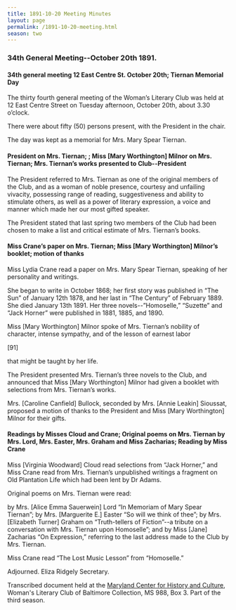 ```yaml
---
title: 1891-10-20 Meeting Minutes
layout: page
permalink: /1891-10-20-meeting.html
season: two
---
```

### 34th General Meeting--October 20th 1891.

#### 34th general meeting 12 East Centre St. October 20th; Tiernan Memorial Day

The thirty fourth general meeting of the Woman’s Literary Club was held at 12 East Centre Street on Tuesday afternoon, October 20th, about 3.30 o’clock.

There were about fifty (50) persons present, with the President in the chair.

The day was kept as a memorial for Mrs. Mary Spear Tiernan.

#### President on Mrs. Tiernan; ; Miss [Mary Worthington] Milnor on Mrs. Tiernan; Mrs. Tiernan’s works presented to Club--President

The President referred to Mrs. Tiernan as one of the original members of the Club, and as a woman of noble presence, courtesy and unfailing vivacity, possessing range of reading, suggestiveness and ability to stimulate others, as well as a power of literary expression, a voice and manner which made her our most gifted speaker.

The President stated that last spring two members of the Club had been chosen to make a list and critical estimate of Mrs. Tiernan’s books.

#### Miss Crane’s paper on Mrs. Tiernan; Miss [Mary Worthington] Milnor’s booklet; motion of thanks

Miss Lydia Crane read a paper on Mrs. Mary Spear Tiernan, speaking of her personality and writings.

She began to write in October 1868; her first story was published in “The Sun” of January 12th 1878, and her last in “The Century” of February 1889. She died January 13th 1891. Her three novels--”Homoselle,” “Suzette” and “Jack Horner” were published in 1881, 1885, and 1890.

Miss [Mary Worthington] Milnor spoke of Mrs. Tiernan’s nobility of character, intense sympathy, and of the lesson of earnest labor

[91]

that might be taught by her life.

The President presented Mrs. Tiernan’s three novels to the Club, and announced that Miss [Mary Worthington] Milnor had given a booklet with selections from Mrs. Tiernan’s works.

Mrs. [Caroline Canfield] Bullock, seconded by Mrs. [Annie Leakin] Sioussat, proposed a motion of thanks to the President and Miss [Mary Worthington] Milnor for their gifts.

#### Readings by Misses Cloud and Crane; Original poems on Mrs. Tiernan by Mrs. Lord, Mrs. Easter, Mrs. Graham and Miss Zacharias; Reading by Miss Crane

Miss [Virginia Woodward] Cloud read selections from “Jack Horner,” and Miss Crane read from Mrs. Tiernan’s unpublished writings a fragment on Old Plantation Life which had been lent by Dr Adams.

Original poems on Mrs. Tiernan were read:

by Mrs. [Alice Emma Sauerwein] Lord “In Memoriam of Mary Spear Tiernan”; by Mrs. [Marguerite E.] Easter “So will we think of thee”; by Mrs. [Elizabeth Turner] Graham on “Truth-tellers of Fiction”--a tribute on a conversation with Mrs. Tiernan upon Homoselle”; and by Miss [Jane] Zacharias “On Expression,” referring to the last address made to the Club by Mrs. Tiernan.

Miss Crane read “The Lost Music Lesson” from “Homoselle.”

Adjourned.
Eliza Ridgely
Secretary.

Transcribed document held at the [Maryland Center for History and Culture](http://mdhs.org/), Woman's Literary Club of Baltimore Collection, MS 988, Box 3. Part of the third season.
